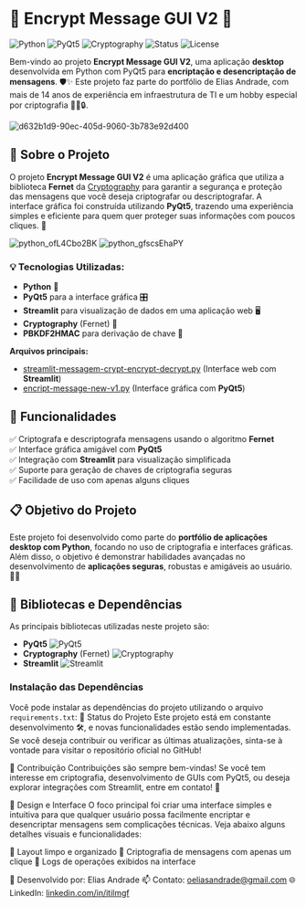 # 🔐 Encrypt Message GUI V2 🚀
![Python](https://img.shields.io/badge/Python-3.8%2B-blue.svg?style=flat-square&logo=python&logoColor=white) ![PyQt5](https://img.shields.io/badge/PyQt5-GUI-red.svg?style=flat-square&logo=qt&logoColor=white) ![Cryptography](https://img.shields.io/badge/Cryptography-Fernet-ff69b4.svg?style=flat-square&logo=cryptography&logoColor=white)
![Status](https://img.shields.io/badge/Status-Em%20Desenvolvimento-yellow.svg?style=flat-square) ![License](https://img.shields.io/badge/license-MIT-green.svg?style=flat-square)

Bem-vindo ao projeto **Encrypt Message GUI V2**, uma aplicação **desktop** desenvolvida em Python com PyQt5 para **encriptação e desencriptação de mensagens**. 🛡️✨ Este projeto faz parte do portfólio de Elias Andrade, com mais de 14 anos de experiência em infraestrutura de TI e um hobby especial por criptografia 🧑‍💻🔒. 

![d632b1d9-90ec-405d-9060-3b783e92d400](https://github.com/user-attachments/assets/f4e7e7ea-0d6d-41d0-bc6a-7b121759d2c7)

## 📜 Sobre o Projeto
O projeto **Encrypt Message GUI V2** é uma aplicação gráfica que utiliza a biblioteca **Fernet** da [Cryptography](https://cryptography.io) para garantir a segurança e proteção das mensagens que você deseja criptografar ou descriptografar. A interface gráfica foi construída utilizando **PyQt5**, trazendo uma experiência simples e eficiente para quem quer proteger suas informações com poucos cliques. 🎨

![python_ofL4Cbo2BK](https://github.com/user-attachments/assets/01bfe439-5fa9-4158-85eb-4ac49dd26e40)
![python_gfscsEhaPY](https://github.com/user-attachments/assets/18e59ffb-a4da-421e-a7db-420e25cb6b9e)


### 💡 Tecnologias Utilizadas:
- **Python** 🐍
- **PyQt5** para a interface gráfica 🎛️
- **Streamlit** para visualização de dados em uma aplicação web 🖥️
- **Cryptography** (Fernet) 🔑
- **PBKDF2HMAC** para derivação de chave 🔐

**Arquivos principais:**
- [streamlit-messagem-crypt-encrypt-decrypt.py](https://github.com/chaos4455/encrypt-message-GUI-V2/blob/main/streamlit-messagem-crypt-encrypt-decrypt.py) (Interface web com **Streamlit**)
- [encript-message-new-v1.py](https://github.com/chaos4455/encrypt-message-GUI-V2/blob/main/encript-message-new-v1.py) (Interface gráfica com **PyQt5**)

## 🌟 Funcionalidades
✅ Criptografa e descriptografa mensagens usando o algoritmo **Fernet**  
✅ Interface gráfica amigável com **PyQt5**  
✅ Integração com **Streamlit** para visualização simplificada  
✅ Suporte para geração de chaves de criptografia seguras  
✅ Facilidade de uso com apenas alguns cliques  

## 📋 Objetivo do Projeto
Este projeto foi desenvolvido como parte do **portfólio de aplicações desktop com Python**, focando no uso de criptografia e interfaces gráficas. Além disso, o objetivo é demonstrar habilidades avançadas no desenvolvimento de **aplicações seguras**, robustas e amigáveis ao usuário. 🔐📱

## 🧰 Bibliotecas e Dependências
As principais bibliotecas utilizadas neste projeto são:
- **PyQt5** ![PyQt5](https://img.shields.io/badge/PyQt5-5.15.4-green.svg?style=flat-square&logo=qt)
- **Cryptography** (Fernet) ![Cryptography](https://img.shields.io/badge/Cryptography-3.4.7-blue.svg?style=flat-square)
- **Streamlit** ![Streamlit](https://img.shields.io/badge/Streamlit-0.87.0-orange.svg?style=flat-square)

### Instalação das Dependências
Você pode instalar as dependências do projeto utilizando o arquivo `requirements.txt`:
🚧 Status do Projeto
Este projeto está em constante desenvolvimento 🛠️, e novas funcionalidades estão sendo implementadas. Se você deseja contribuir ou verificar as últimas atualizações, sinta-se à vontade para visitar o repositório oficial no GitHub!

📝 Contribuição
Contribuições são sempre bem-vindas! Se você tem interesse em criptografia, desenvolvimento de GUIs com PyQt5, ou deseja explorar integrações com Streamlit, entre em contato! 📧

🎨 Design e Interface
O foco principal foi criar uma interface simples e intuitiva para que qualquer usuário possa facilmente encriptar e desencriptar mensagens sem complicações técnicas. Veja abaixo alguns detalhes visuais e funcionalidades:

🔲 Layout limpo e organizado
🔐 Criptografia de mensagens com apenas um clique
📑 Logs de operações exibidos na interface

📌 Desenvolvido por: Elias Andrade
📫 Contato: oeliasandrade@gmail.com
🌐 LinkedIn: [linkedin.com/in/itilmgf](https://br.linkedin.com/in/itilmgf)
